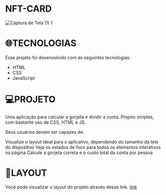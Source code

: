 # NFT-CARD
![Captura de Tela (1) 1](https://user-images.githubusercontent.com/86008369/186981145-bb15c47e-4d7d-4be7-a274-b20a80fc87b3.png)

🌐TECNOLOGIAS
=================
Esse projeto foi desenvolvido com as seguintes tecnologias:
<!--ts-->
   * HTML
   * CSS
   * JavaScript
<!--te-->

💻PROJETO
=================
Uma aplicação para calcular a gorjeta e dividir a conta. Projeto simples, com bastante uso de CSS, HTML e JS.

Seus usuários devem ser capazes de:

Visualize o layout ideal para o aplicativo, dependendo do tamanho da tela do dispositivo
Veja os estados de foco para todos os elementos interativos na página
Calcule a gorjeta correta e o custo total da conta por pessoa

📌LAYOUT
=================
Você pode visualizar o layout do projeto através desse link.
<a href = "mailto:contato@seu-usuário-aqui">link</a>
